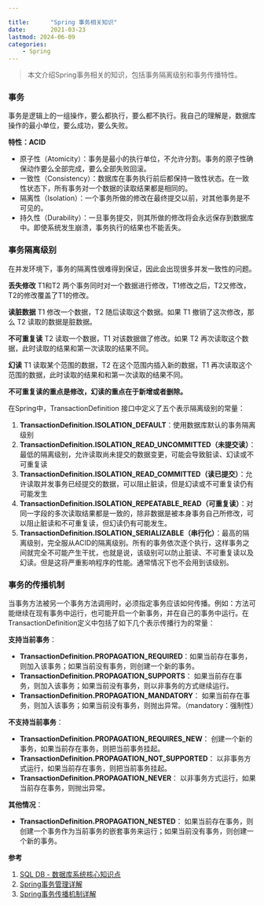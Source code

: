 ```yaml
---

title:      "Spring 事务相关知识"
date:       2021-03-23
lastmod: 2024-06-09
categories:
    - Spring
---
```


>本文介绍Spring事务相关的知识，包括事务隔离级别和事务传播特性。

### 事务
事务是逻辑上的一组操作，要么都执行，要么都不执行。我自己的理解是，数据库操作的最小单位，要么成功，要么失败。

**特性：ACID**

 - 原子性（Atomicity）：事务是最小的执行单位，不允许分割。事务的原子性确保动作要么全部完成，要么全部失败回滚。
 - 一致性（Consistency）：数据库在事务执行前后都保持一致性状态。在一致性状态下，所有事务对一个数据的读取结果都是相同的。
 - 隔离性（Isolation）：一个事务所做的修改在最终提交以前，对其他事务是不可见的。
 - 持久性（Durability）：一旦事务提交，则其所做的修改将会永远保存到数据库中。即使系统发生崩溃，事务执行的结果也不能丢失。

### 事务隔离级别
在并发环境下，事务的隔离性很难得到保证，因此会出现很多并发一致性的问题。

**丢失修改**
T1和T2 两个事务同时对一个数据进行修改，T1修改之后，T2又修改，T2的修改覆盖了T1的修改。

**读脏数据**
T1 修改一个数据，T2 随后读取这个数据。如果 T1 撤销了这次修改，那么 T2 读取的数据是脏数据。

**不可重复读**
T2 读取一个数据，T1 对该数据做了修改。如果 T2 再次读取这个数据，此时读取的结果和第一次读取的结果不同。

**幻读**
T1 读取某个范围的数据，T2 在这个范围内插入新的数据，T1 再次读取这个范围的数据，此时读取的结果和和第一次读取的结果不同。

**不可重复读的重点是修改，幻读的重点在于新增或者删除。**

在Spring中，TransactionDefinition 接口中定义了五个表示隔离级别的常量：

 1. **TransactionDefinition.ISOLATION_DEFAULT**：使用数据库默认的事务隔离级别
 2. **TransactionDefinition.ISOLATION_READ_UNCOMMITTED（未提交读）**：最低的隔离级别，允许读取尚未提交的数据变更，可能会导致脏读、幻读或不可重复读
 3. **TransactionDefinition.ISOLATION_READ_COMMITTED（读已提交）**：允许读取并发事务已经提交的数据，可以阻止脏读，但是幻读或不可重复读仍有可能发生
 4. **TransactionDefinition.ISOLATION_REPEATABLE_READ（可重复读）**：对同一字段的多次读取结果都是一致的，除非数据是被本身事务自己所修改，可以阻止脏读和不可重复读，但幻读仍有可能发生。
 5. **TransactionDefinition.ISOLATION_SERIALIZABLE（串行化）**：最高的隔离级别，完全服从ACID的隔离级别。所有的事务依次逐个执行，这样事务之间就完全不可能产生干扰，也就是说，该级别可以防止脏读、不可重复读以及幻读。但是这将严重影响程序的性能。通常情况下也不会用到该级别。

### 事务的传播机制
当事务方法被另一个事务方法调用时，必须指定事务应该如何传播。例如：方法可能继续在现有事务中运行，也可能开启一个新事务，并在自己的事务中运行。在TransactionDefinition定义中包括了如下几个表示传播行为的常量：

**支持当前事务**：

 - **TransactionDefinition.PROPAGATION_REQUIRED**：如果当前存在事务，则加入该事务；如果当前没有事务，则创建一个新的事务。
 - **TransactionDefinition.PROPAGATION_SUPPORTS**： 如果当前存在事务，则加入该事务；如果当前没有事务，则以非事务的方式继续运行。
 - **TransactionDefinition.PROPAGATION_MANDATORY**： 如果当前存在事务，则加入该事务；如果当前没有事务，则抛出异常。（mandatory：强制性）

**不支持当前事务**：

 - **TransactionDefinition.PROPAGATION_REQUIRES_NEW**： 创建一个新的事务，如果当前存在事务，则把当前事务挂起。
 - **TransactionDefinition.PROPAGATION_NOT_SUPPORTED**： 以非事务方式运行，如果当前存在事务，则把当前事务挂起。
 - **TransactionDefinition.PROPAGATION_NEVER**： 以非事务方式运行，如果当前存在事务，则抛出异常。

**其他情况**：

 - **TransactionDefinition.PROPAGATION_NESTED**： 如果当前存在事务，则创建一个事务作为当前事务的嵌套事务来运行；如果当前没有事务，则创建一个新的事务。


**参考**

 1. [SQL DB - 数据库系统核心知识点](https://www.pdai.tech/md/db/sql/sql-db-theory.html)
 2. [Spring事务管理详解](https://juejin.cn/post/6844903608224333838)
 3. [Spring事务传播机制详解](https://blog.csdn.net/qq_26323323/article/details/81908955?utm_medium=distribute.pc_relevant_t0.none-task-blog-2~default~BlogCommendFromMachineLearnPai2~default-1.control&dist_request_id=1328679.64251.16164914922937405&depth_1-utm_source=distribute.pc_relevant_t0.none-task-blog-2~default~BlogCommendFromMachineLearnPai2~default-1.control)
